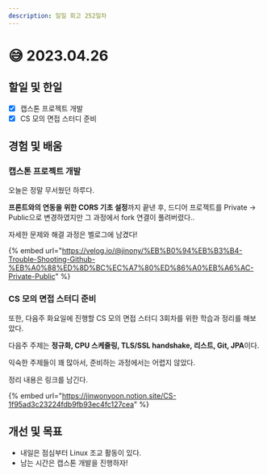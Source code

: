 ```yaml
---
description: 일일 회고 252일차
---
```


# 😅 2023.04.26

## 할일 및 한일&#x20;

* [x] 캡스톤 프로젝트 개발&#x20;
* [x] CS 모의 면접 스터디 준비&#x20;

## 경험 및 배움&#x20;

### 캡스톤 프로젝트 개발&#x20;

오늘은 정말 무서웠던 하루다.

**프론트와의 연동을 위한 CORS 기초 설정**까지 끝낸 후, 드디어 프로젝트를 Private -> Public으로 변경하였지만 그 과정에서 fork 연결이 풀려버렸다..

자세한 문제와 해결 과정은 벨로그에 남겼다!

{% embed url="https://velog.io/@jinony/%EB%B0%94%EB%B3%B4-Trouble-Shooting-Github-%EB%A0%88%ED%8D%BC%EC%A7%80%ED%86%A0%EB%A6%AC-Private-Public" %}

### CS 모의 면접 스터디 준비&#x20;

또한, 다음주 화요일에 진행할 CS 모의 면접 스터디 3회차를 위한 학습과 정리를 해보았다.

다음주 주제는 **정규화, CPU 스케줄링, TLS/SSL handshake, 리스트, Git, JPA**이다.

익숙한 주제들이 꽤 많아서, 준비하는 과정에서는 어렵지 않았다.

정리 내용은 링크를 남긴다.

{% embed url="https://jinwonyoon.notion.site/CS-1f95ad3c23224fdb9fb93ec4fc127cea" %}

## 개선 및 목표&#x20;

* 내일은 점심부터 Linux 조교 활동이 있다.&#x20;
* 남는 시간은 캡스톤 개발을 진행하자!&#x20;
